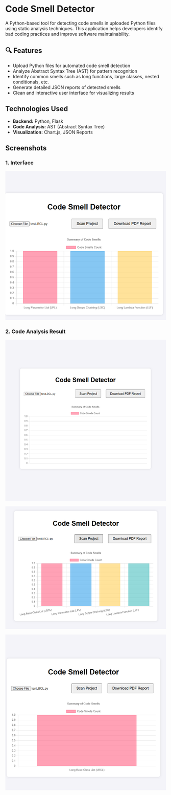 # Code Smell Detector

A Python-based tool for detecting code smells in uploaded Python files using static analysis techniques. This application helps developers identify bad coding practices and improve software maintainability.

## 🔍 Features

- Upload Python files for automated code smell detection
- Analyze Abstract Syntax Tree (AST) for pattern recognition
- Identify common smells such as long functions, large classes, nested conditionals, etc.
- Generate detailed JSON reports of detected smells
- Clean and interactive user interface for visualizing results

## Technologies Used

- **Backend:** Python, Flask
- **Code Analysis:** AST (Abstract Syntax Tree)
- **Visualization:** Chart.js, JSON Reports

## Screenshots

### 1. Interface
![Upload](1.png)

### 2. Code Analysis Result
![Results](2.png)

![Report](3.png)

![Structure](4.png)
